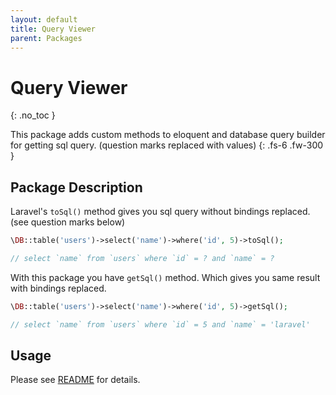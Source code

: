 ```yaml
---
layout: default
title: Query Viewer
parent: Packages
---
```


# Query Viewer
{: .no_toc }

This package adds custom methods to eloquent and database query builder for getting sql query. (question marks replaced with values)
{: .fs-6 .fw-300 }

## Package Description

Laravel's `toSql()` method gives you sql query without bindings replaced. (see question marks below)
```php
\DB::table('users')->select('name')->where('id', 5)->toSql();

// select `name` from `users` where `id` = ? and `name` = ?
```

With this package you have `getSql()` method. Which gives you same result with bindings replaced.
```php
\DB::table('users')->select('name')->where('id', 5)->getSql();

// select `name` from `users` where `id` = 5 and `name` = 'laravel'
```

## Usage

Please see [README](https://github.com/laratoolbox/query-viewer) for details.
